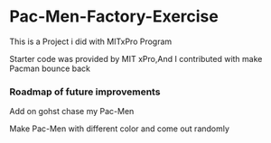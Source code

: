 # Pac-Men-Factory-Exercise
This is a Project i did with MITxPro Program

Starter code was provided by MIT xPro,And I contributed with make Pacman bounce back

### Roadmap of future improvements
Add on gohst chase my Pac-Men

Make Pac-Men with different color and come out randomly 

